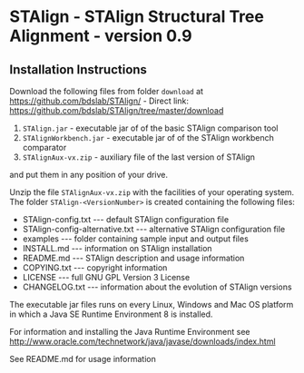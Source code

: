 # STAlign - STAlign Structural Tree Alignment - version 0.9

## Installation Instructions

Download the following files from folder `download` at 
<https://github.com/bdslab/STAlign/> - Direct link: 
<https://github.com/bdslab/STAlign/tree/master/download>

1. `STAlign.jar` - executable jar of of the basic STAlign comparison tool 
2. `STAlignWorkbench.jar` - executable jar of of the STAlign workbench comparator
3. `STAlignAux-vx.zip` - auxiliary file of the last version of STAlign

and put them in any position of your drive. 

Unzip the file `STAlignAux-vx.zip` with the facilities of your operating system. 
The folder `STAlign-<VersionNumber>` is created containing the following files:

- STAlign-config.txt --- default STAlign configuration file
- STAlign-config-alternative.txt --- alternative STAlign configuration file
- examples --- folder containing sample input and output files
- INSTALL.md --- information on STAlign installation
- README.md --- STAlign description and usage information
- COPYING.txt --- copyright information
- LICENSE --- full GNU GPL Version 3 License
- CHANGELOG.txt --- information about the evolution of STAlign versions

The executable jar files runs on every Linux, Windows and Mac OS platform
in which a Java SE Runtime Environment 8 is installed. 

For information and installing the Java Runtime Environment see
<http://www.oracle.com/technetwork/java/javase/downloads/index.html>

See README.md for usage information
